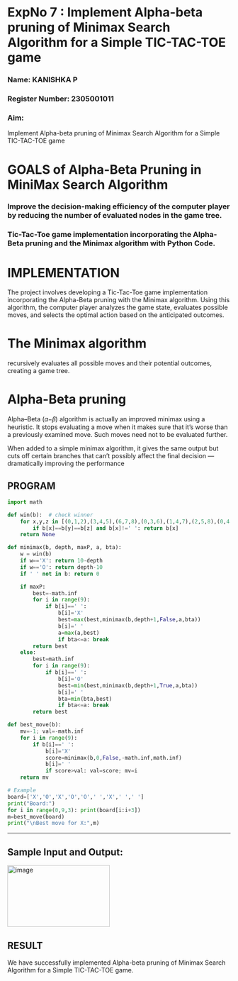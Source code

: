 <h1>ExpNo 7 : Implement Alpha-beta pruning of Minimax Search Algorithm for a Simple TIC-TAC-TOE game</h1> 
<h3>Name: KANISHKA P    </h3>
<h3>Register Number: 2305001011         </h3>
<H3>Aim:</H3>
<p>
Implement Alpha-beta pruning of Minimax Search Algorithm for a Simple TIC-TAC-TOE game
</p>
<h1>GOALS of Alpha-Beta Pruning in MiniMax Search Algorithm</h1>

<h3>Improve the decision-making efficiency of the computer player by reducing the number of evaluated nodes in the game tree.</h3>
<h3>Tic-Tac-Toe game implementation incorporating the Alpha-Beta pruning and the Minimax algorithm with Python Code.</h3>
<h1>IMPLEMENTATION</h1>

The project involves developing a Tic-Tac-Toe game implementation incorporating the Alpha-Beta pruning with the Minimax algorithm. Using this algorithm, the computer player analyzes the game state, evaluates possible moves, and selects the optimal action based on the anticipated outcomes.

<h1>The Minimax algorithm</h1>

recursively evaluates all possible moves and their potential outcomes, creating a game tree.

<h1>Alpha-Beta pruning</h1>

Alpha–Beta (𝛼−𝛽) algorithm is actually an improved minimax using a heuristic. It stops evaluating a move when it makes sure that it’s worse than a previously examined move. Such moves need not to be evaluated further.

When added to a simple minimax algorithm, it gives the same output but cuts off certain branches that can’t possibly affect the final decision — dramatically improving the performance

## PROGRAM
```python
import math

def win(b):  # check winner
    for x,y,z in [(0,1,2),(3,4,5),(6,7,8),(0,3,6),(1,4,7),(2,5,8),(0,4,8),(2,4,6)]:
        if b[x]==b[y]==b[z] and b[x]!=' ': return b[x]
    return None

def minimax(b, depth, maxP, a, bta):
    w = win(b)
    if w=='X': return 10-depth
    if w=='O': return depth-10
    if ' ' not in b: return 0

    if maxP:
        best=-math.inf
        for i in range(9):
            if b[i]==' ':
                b[i]='X'
                best=max(best,minimax(b,depth+1,False,a,bta))
                b[i]=' '
                a=max(a,best)
                if bta<=a: break
        return best
    else:
        best=math.inf
        for i in range(9):
            if b[i]==' ':
                b[i]='O'
                best=min(best,minimax(b,depth+1,True,a,bta))
                b[i]=' '
                bta=min(bta,best)
                if bta<=a: break
        return best

def best_move(b):
    mv=-1; val=-math.inf
    for i in range(9):
        if b[i]==' ':
            b[i]='X'
            score=minimax(b,0,False,-math.inf,math.inf)
            b[i]=' '
            if score>val: val=score; mv=i
    return mv

# Example
board=['X','O','X','O','O',' ','X',' ',' ']
print("Board:")
for i in range(0,9,3): print(board[i:i+3])
m=best_move(board)
print("\nBest move for X:",m)

```
<hr>
<h2>Sample Input and Output:</h2>

<img width="231" height="139" alt="image" src="https://github.com/user-attachments/assets/83cb58a0-52fe-4327-80b5-6274b433e294" />


## RESULT
We have successfully implemented Alpha-beta pruning of Minimax Search Algorithm for a Simple TIC-TAC-TOE game.
